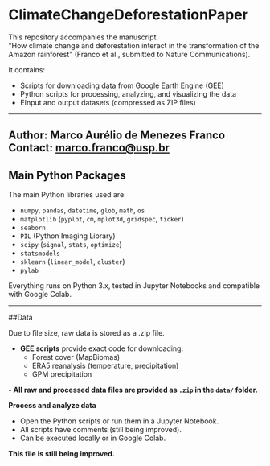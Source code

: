 # ClimateChangeDeforestationPaper

This repository accompanies the manuscript  
"How climate change and deforestation interact in the transformation of the Amazon rainforest"
(Franco et al., submitted to Nature Communications).

It contains:
- Scripts for downloading data from Google Earth Engine (GEE)
- Python scripts for processing, analyzing, and visualizing the data
- EInput and output datasets (compressed as ZIP files)

---
Author: Marco Aurélio de Menezes Franco
Contact: marco.franco@usp.br
---

## Main Python Packages

The main Python libraries used are:

- `numpy`, `pandas`, `datetime`, `glob`, `math`, `os`
- `matplotlib` (`pyplot`, `cm`, `mplot3d`, `gridspec`, `ticker`)
- `seaborn`
- `PIL` (Python Imaging Library)
- `scipy` (`signal`, `stats`, `optimize`)
- `statsmodels`
- `sklearn` (`linear_model`, `cluster`)
- `pylab`

Everything runs on Python 3.x, tested in Jupyter Notebooks and compatible with Google Colab.

---

##Data

Due to file size, raw data is stored as a .zip file. 

- **GEE scripts** provide exact code for downloading:
  - Forest cover (MapBiomas)
  - ERA5 reanalysis (temperature, precipitation)
  - GPM precipitation

**- All raw and processed data files are provided as `.zip` in the `data/` folder.**

**Process and analyze data**
   - Open the Python scripts or run them in a Jupyter Notebook.
   - All scripts have comments (still being improved).
   - Can be executed locally or in Google Colab.

**This file is still being improved.**
